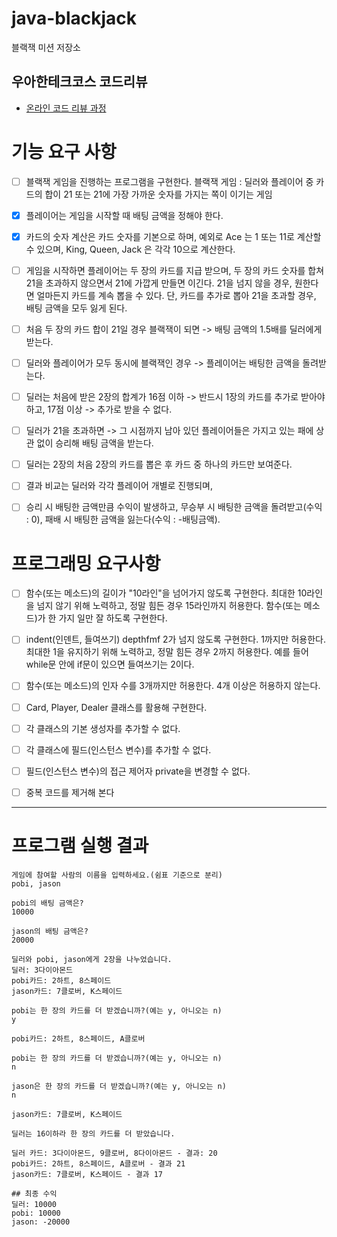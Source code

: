 # java-blackjack

블랙잭 미션 저장소

## 우아한테크코스 코드리뷰

- [온라인 코드 리뷰 과정](https://github.com/woowacourse/woowacourse-docs/blob/master/maincourse/README.md)
  


# 기능 요구 사항

- [ ] 블랙잭 게임을 진행하는 프로그램을 구현한다. 
    블랙잭 게임 : 딜러와 플레이어 중 카드의 합이 21 또는 21에 가장 가까운 숫자를 가지는 쪽이 이기는 게임


- [X] 플레이어는 게임을 시작할 때 배팅 금액을 정해야 한다.


- [X] 카드의 숫자 계산은 카드 숫자를 기본으로 하며, 
    예외로 Ace 는 1 또는 11로 계산할 수 있으며, 
    King, Queen, Jack 은 각각 10으로 계산한다.


- [ ] 게임을 시작하면 플레이어는 두 장의 카드를 지급 받으며, 
    두 장의 카드 숫자를 합쳐 21을 초과하지 않으면서 21에 가깝게 만들면 이긴다. 
    21을 넘지 않을 경우, 원한다면 얼마든지 카드를 계속 뽑을 수 있다. 
    단, 카드를 추가로 뽑아 21을 초과할 경우, 배팅 금액을 모두 잃게 된다.


- [ ] 처음 두 장의 카드 합이 21일 경우 블랙잭이 되면 -> 배팅 금액의 1.5배를 딜러에게 받는다. 
- [ ] 딜러와 플레이어가 모두 동시에 블랙잭인 경우 -> 플레이어는 배팅한 금액을 돌려받는다.

- [ ] 딜러는 처음에 받은 2장의 합계가 
      16점 이하 -> 반드시 1장의 카드를 추가로 받아야 하고, 
      17점 이상 -> 추가로 받을 수 없다. 
- [ ] 딜러가 21을 초과하면 -> 그 시점까지 남아 있던 플레이어들은 가지고 있는 패에 상관 없이 승리해 배팅 금액을 받는다.


- [ ] 딜러는 2장의 처음 2장의 카드를 뽑은 후 카드 중 하나의 카드만 보여준다.


- [ ] 결과 비교는 딜러와 각각 플레이어 개별로 진행되며, 
- [ ] 승리 시 배팅한 금액만큼 수익이 발생하고, 무승부 시 배팅한 금액을 돌려받고(수익 : 0), 패배 시 배팅한 금액을 잃는다(수익 : -배팅금액).



# 프로그래밍 요구사항

- [ ] 함수(또는 메소드)의 길이가 "10라인"을 넘어가지 않도록 구현한다.
    최대한 10라인을 넘지 않기 위해 노력하고, 정말 힘든 경우 15라인까지 허용한다.
    함수(또는 메소드)가 한 가지 일만 잘 하도록 구현한다.
- [ ] indent(인덴트, 들여쓰기) depthfmf 2가 넘지 않도록 구현한다. 1까지만 허용한다.
    최대한 1을 유지하기 위해 노력하고, 정말 힘든 경우 2까지 허용한다. 
    예를 들어 while문 안에 if문이 있으면 들여쓰기는 2이다.
- [ ] 함수(또는 메소드)의 인자 수를 3개까지만 허용한다. 4개 이상은 허용하지 않는다.

- [ ] Card, Player, Dealer 클래스를 활용해 구현한다.
- [ ] 각 클래스의 기본 생성자를 추가할 수 없다.
- [ ] 각 클래스에 필드(인스턴스 변수)를 추가할 수 없다.
- [ ] 필드(인스턴스 변수)의 접근 제어자 private을 변경할 수 없다.
- [ ] 중복 코드를 제거해 본다


---
# 프로그램 실행 결과
```
게임에 참여할 사람의 이름을 입력하세요.(쉼표 기준으로 분리)
pobi, jason

pobi의 배팅 금액은?
10000

jason의 배팅 금액은?
20000

딜러와 pobi, jason에게 2장을 나누었습니다.
딜러: 3다이아몬드
pobi카드: 2하트, 8스페이드
jason카드: 7클로버, K스페이드

pobi는 한 장의 카드를 더 받겠습니까?(예는 y, 아니오는 n)
y

pobi카드: 2하트, 8스페이드, A클로버

pobi는 한 장의 카드를 더 받겠습니까?(예는 y, 아니오는 n)
n

jason은 한 장의 카드를 더 받겠습니까?(예는 y, 아니오는 n)
n

jason카드: 7클로버, K스페이드

딜러는 16이하라 한 장의 카드를 더 받았습니다.

딜러 카드: 3다이아몬드, 9클로버, 8다이아몬드 - 결과: 20
pobi카드: 2하트, 8스페이드, A클로버 - 결과 21
jason카드: 7클로버, K스페이드 - 결과 17

## 최종 수익
딜러: 10000
pobi: 10000
jason: -20000
```

